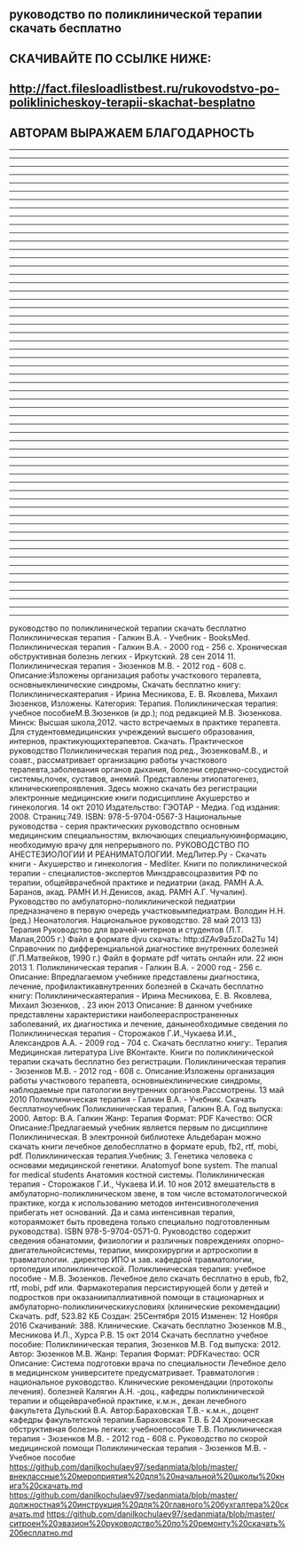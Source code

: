 руководство по поликлинической терапии скачать бесплатно
--------------------------------------------------
СКАЧИВАЙТЕ ПО ССЫЛКЕ НИЖЕ:
--------------------------------------------------
http://fact.filesloadlistbest.ru/rukovodstvo-po-poliklinicheskoy-terapii-skachat-besplatno
--------------------------------------------------
АВТОРАМ ВЫРАЖАЕМ БЛАГОДАРНОСТЬ
--------------------------------------------------
--------------------------------------------------
--------------------------------------------------
--------------------------------------------------
--------------------------------------------------
--------------------------------------------------
--------------------------------------------------
--------------------------------------------------
--------------------------------------------------
--------------------------------------------------
--------------------------------------------------
--------------------------------------------------
--------------------------------------------------
--------------------------------------------------
--------------------------------------------------
--------------------------------------------------
--------------------------------------------------
--------------------------------------------------
--------------------------------------------------
--------------------------------------------------
--------------------------------------------------
--------------------------------------------------
--------------------------------------------------
--------------------------------------------------
--------------------------------------------------
--------------------------------------------------
--------------------------------------------------
--------------------------------------------------
--------------------------------------------------
--------------------------------------------------
--------------------------------------------------
--------------------------------------------------
--------------------------------------------------
--------------------------------------------------
--------------------------------------------------
--------------------------------------------------
--------------------------------------------------
--------------------------------------------------
--------------------------------------------------
--------------------------------------------------
--------------------------------------------------
--------------------------------------------------
--------------------------------------------------
--------------------------------------------------
--------------------------------------------------
--------------------------------------------------
--------------------------------------------------
--------------------------------------------------
--------------------------------------------------
--------------------------------------------------
--------------------------------------------------
--------------------------------------------------
--------------------------------------------------
--------------------------------------------------
--------------------------------------------------
--------------------------------------------------
--------------------------------------------------
--------------------------------------------------
руководство по поликлинической терапии скачать бесплатно Поликлиническая терапия - Галкин В.А. - Учебник - BooksMed. Поликлиническая терапия - Галкин В.А. - 2000 год - 256 с. Хроническая обструктивная болезнь легких - Иркутский. 28 сен 2014  11. Поликлиническая терапия - Зюзенков М.В. - 2012 год - 608 с. Описание:Изложены организация работы участкового терапевта, основныеклинические синдромы,  Скачать бесплатно книгу:  Поликлиническаятерапия - Ирина Месникова, Е. В. Яковлева, Михаил Зюзенков,  Изложены. Категория: Терапия. Поликлиническая терапия: учебное пособиеМ.В.Зюзенков (и др.); под редакцией М.В. Зюзенкова. Минск: Высшая школа,2012.  часто встречаемых в практике терапевта. Для студентовмедицинских учреждений высшего образования, интернов, практикующихтерапевтов. Скачать. Практическое руководство Поликлиническая терапия под ред., ЗюзенковаМ.В., и соавт., рассматривает организацию работы участкового терапевта,заболевания органов дыхания, болезни сердечно-сосудистой системы,почек, суставов, анемий. Представлены этиопатогенез, клиническиепроявления. Здесь можно скачать без регистрации электронные медицинские книги подисциплине Акушерство и гинекология. 14 окт 2010  Издательство: ГЭОТАР - Медиа. Год издания: 2008. Страниц:749. ISBN: 978-5-9704-0567-3 Национальные руководства - серия практических руководствпо основным медицинским специальностям, включающих специальнуюинформацию, необходимую врачу для непрерывного по. РУКОВОДСТВО ПО АНЕСТЕЗИОЛОГИИ И РЕАНИМАТОЛОГИИ. МедЛитер.Ру - Скачать книги - Акушерство и гинекология - Medliter. Книги по поликлинической терапии -
специалистов-экспертов Минздравсоцразвития РФ по терапии, общейврачебной практике и педиатрии (акад. РАМН А.А. Баранов, акад. РАМН И.Н.Денисов, акад. РАМН А.Г. Чучалин). Руководство по амбулаторно-поликлинической педиатрии предназначено в первую очередь участковымпедиатрам. Володин Н.Н. (ред.) Неонатология. Национальное руководство. 28 май 2013  13) Терапия Руководство для врачей-интернов и студентов (Л.Т. Малая,2005 г.) Файл в формате djvu скачать: http:dZAv9a5zoDa2Tu 14) Справочник по дифференциальной диагностике внутренних болезней (Г.П.Матвейков, 1990 г.) Файл в формате pdf читать онлайн или. 22 июн 2013  1. Поликлиническая терапия - Галкин В.А. - 2000 год - 256 с. Описание: Впредлагаемом учебнике представлены диагностика, лечение, профилактикавнутренних болезней в  Скачать бесплатно книгу:  Поликлиническаятерапия - Ирина Месникова, Е. В. Яковлева, Михаил Зюзенков, . 23 июн 2013  Описание: В данном учебнике представлены характеристики наиболеераспространенных заболеваний, их диагностика и лечение, данынеобходимые сведения по  Поликлиническая терапия - Сторожаков Г.И.,Чукаева И.И., Александров А.А. - 2009 год - 704 с.  Скачать бесплатно книгу:. Терапия  Медицинская литература Live  ВКонтакте. Книги по поликлинической терапии скачать бесплатно без регистрации. Поликлиническая терапия - Зюзенков М.В. - 2012 год - 608 с. Описание:Изложены организация работы участкового терапевта, основныеклинические синдромы, наблюдаемые при патологии внутренних органов.Рассмотрены. 13 май 2010  Поликлиническая терапия - Галкин В.А. - Учебник. Скачать бесплатноучебник Поликлиническая терапия, Галкин В.А. Год выпуска: 2000. Автор: В.А. Галкин Жанр: Терапия Формат: PDF Качество: OCR Описание:Предлагаемый учебник является первым по дисциплине Поликлиническая. В электронной библиотеке Альдебаран можно скачать книги лечебное делобесплатно в формате epub, fb2, rtf, mobi, pdf.  Поликлиническая терапия.Учебник; 3. Генетика человека с основами медицинской генетики.  Anatomyof bone system. The manual for medical students  Анатомия костной системы. Поликлиническая терапия - Сторожаков Г.И., Чукаева И.И. 10 ноя 2012  вмешательств в амбулаторно-поликлиническом звене, в том числе встоматологической практике, когда к использованию методов интенсивноголечения прибегать нет оснований. Да и сама интенсивная терапия, котораяможет быть проведена только специально подготовленным
руководства). ISBN 978-5-9704-0571-0. Руководство содержит сведения обанатомии, физиологии и различных повреждениях опорно-двигательнойсистемы,  терапии, микрохирургии и артроскопии в травматологии. .директор ИПО и зав. кафедрой травматологии, ортопедии иполиклинической. Поликлиническая терапия: учебное пособие - М.В. Зюзенков. Лечебное дело  скачать бесплатно в epub, fb2, rtf, mobi, pdf или. Фармакотерапия персистирующей боли у детей и подростков при оказаниипаллиативной помощи в стационарных и амбулаторно-поликлиническихусловиях (клинические рекомендации)  Скачать. pdf, 523.82 КБ Создан: 25Сентября 2015 Изменен: 12 Ноября 2016 Скачиваний: 388. Клинические. Скачать бесплатно Зюзенков М.В., Месникова И.Л., Хурса Р.В. 15 окт 2014  Скачать бесплатно учебное пособие: Поликлиническая терапия, Зюзенков М.В. Год выпуска: 2012. Автор: Зюзенков М.В. Жанр: Терапия Формат: PDFКачество: OCR Описание: Система подготовки врача по специальности Лечебное дело в медицинском университете предусматривает. Травматология : национальное руководство. Клинические рекомендации (протоколы лечения). болезней Калягин А.Н. -доц., кафедры поликлинической терапии и общейврачебной практике, к.м.н., декан лечебного факультета Дульский В.А. Автор:Бараховская Т.В.- к.м.н., доцент кафедры факультетской терапии.Бараховская Т.В. Б 24 Хроническая обструктивная болезнь легких: учебноепособие Т.В. Поликлиническая терапия - Зюзенков М.В. - 2012 год - 608 с. Руководство по скорой медицинской помощи
Поликлиническая терапия - Зюзенков М.В. - Учебное пособие
https://github.com/danilkochulaev97/sedanmiata/blob/master/внеклассные%20мероприятия%20для%20начальной%20школы%20книга%20скачать.md
https://github.com/danilkochulaev97/sedanmiata/blob/master/должностная%20инструкция%20для%20главного%20бухгалтера%20скачать.md
https://github.com/danilkochulaev97/sedanmiata/blob/master/ситроен%20эвазион%20руководство%20по%20ремонту%20скачать%20бесплатно.md